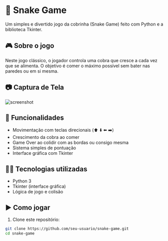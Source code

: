 # 🐍 Snake Game

Um simples e divertido jogo da cobrinha (Snake Game) feito com Python e a biblioteca Tkinter.

## 🎮 Sobre o jogo

Neste jogo clássico, o jogador controla uma cobra que cresce a cada vez que se alimenta. O objetivo é comer o máximo possível sem bater nas paredes ou em si mesma.

## 📷 Captura de Tela

![screenshot](imagens/screenshot.png) <!-- Altere ou remova se não tiver imagem -->

## 🚀 Funcionalidades

- Movimentação com teclas direcionais (⬆️ ⬇️ ⬅️ ➡️)
- Crescimento da cobra ao comer
- Game Over ao colidir com as bordas ou consigo mesma
- Sistema simples de pontuação
- Interface gráfica com Tkinter

## 🧑‍💻 Tecnologias utilizadas

- Python 3
- Tkinter (interface gráfica)
- Lógica de jogo e colisão

## ▶️ Como jogar

1. Clone este repositório:

```bash
git clone https://github.com/seu-usuario/snake-game.git
cd snake-game
